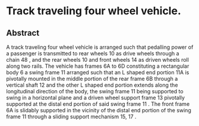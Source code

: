 # Track traveling four wheel vehicle.

## Abstract
A track traveling four wheel vehicle is arranged such that pedalling power of a passenger is transmitted to rear wheels 10 as drive wheels through a chain 48 , and the rear wheels 10 and front wheels 14 as driven wheels roll along two rails. The vehicle has frames 6A to 6D constituting a rectangular body 6 a swing frame 11 arranged such that an L shaped end portion 11A is pivotally mounted in the middle portion of the rear frame 6B through a vertical shaft 12 and the other L shaped end portion extends along the longitudinal direction of the body, the swing frame 11 being supported to swing in a horizontal plane and a driven wheel support frame 13 pivotally supported at the distal end portion of said swing frame 11 . The front frame 6A is slidably supported in the vicinity of the distal end portion of the swing frame 11 through a sliding support mechanism 15, 17 .